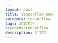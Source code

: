 ```yaml
---
layout: post
title: tensorflow DQN
category: tensorflow
tags: 深度学习
keywords:tensorflow
description: tf学习
---
```



